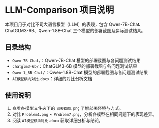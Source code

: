 # LLM-Comparison 项目说明

本项目用于对比不同大语言模型（LLM）的表现，包含 Qwen-7B-Chat、ChatGLM3-6B、Qwen-1.8B-Chat 三个模型的部署截图及实际测试结果。

## 目录结构

- `Qwen-7B-Chat/`：Qwen-7B-Chat 模型的部署截图与各问题测试结果
- `chatglm3-6b/`：ChatGLM3-6B 模型的部署截图与各问题测试结果
- `Qwen-1_8B-Chat/`：Qwen-1.8B-Chat 模型的部署截图与各问题测试结果
- `AI模型横向对比.docx`：详细的对比分析文档

## 使用说明

1. 查看各模型文件夹下的 `部署截图.png` 了解部署环境与方式。
2. 对比 `Problem1.png` ~ `Problem7.png`，分析各模型在相同问题下的表现差异。
3. 阅读 `AI模型横向对比.docx` 获取详细分析与结论。
